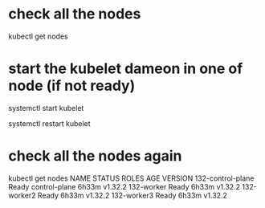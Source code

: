 # check all the nodes
kubectl get nodes

# start the kubelet dameon in one of node (if not ready)
systemctl start kubelet

systemctl restart kubelet

# check all the nodes again
kubectl get nodes
NAME                STATUS   ROLES           AGE     VERSION
132-control-plane   Ready    control-plane   6h33m   v1.32.2
132-worker          Ready    <none>          6h33m   v1.32.2
132-worker2         Ready    <none>          6h33m   v1.32.2
132-worker3         Ready    <none>          6h33m   v1.32.2